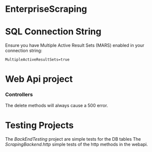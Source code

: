 # EnterpriseScraping


# SQL Connection String
Ensure you have Multiple Active Result Sets (MARS) enabled in your connection string:

` MultipleActiveResultSets=true `


# Web Api project

### Controllers
The delete methods will always cause a 500 error.


# Testing Projects
The *BackEndTesting* project are simple tests for the DB tables
The *ScrapingBackend.http* simple tests of the http methods in the webapi.